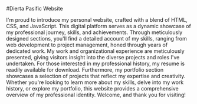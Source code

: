#Dierta Pasific Website

I'm proud to introduce my personal website, crafted with a blend of HTML, CSS, and JavaScript. This digital platform serves as a dynamic showcase of my professional journey, skills, and achievements. Through meticulously designed sections, you'll find a detailed account of my skills, ranging from web development to project management, honed through years of dedicated work. My work and organizational experience are meticulously presented, giving visitors insight into the diverse projects and roles I've undertaken. For those interested in my professional history, my resume is readily available for download. Furthermore, my portfolio section showcases a selection of projects that reflect my expertise and creativity. Whether you're looking to learn more about my skills, delve into my work history, or explore my portfolio, this website provides a comprehensive overview of my professional identity. Welcome, and thank you for visiting!